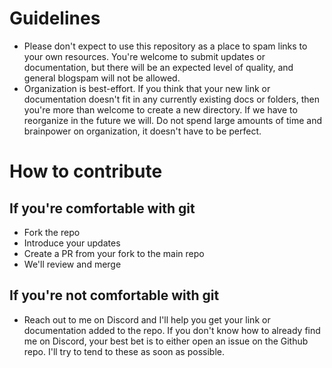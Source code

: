 # Guidelines
- Please don't expect to use this repository as a place to spam links to your own resources. You're welcome to submit updates or documentation, but there will be an expected level of quality, and general blogspam will not be allowed.
- Organization is best-effort. If you think that your new link or documentation doesn't fit in any currently existing docs or folders, then you're more than welcome to create a new directory. If we have to reorganize in the future we will. Do not spend large amounts of time and brainpower on organization, it doesn't have to be perfect.
# How to contribute
## If you're comfortable with git
- Fork the repo
- Introduce your updates
- Create a PR from your fork to the main repo
- We'll review and merge
## If you're not comfortable with git
- Reach out to me on Discord and I'll help you get your link or documentation added to the repo. If you don't know how to already find me on Discord, your best bet is to either open an issue on the Github repo. I'll try to tend to these as soon as possible.